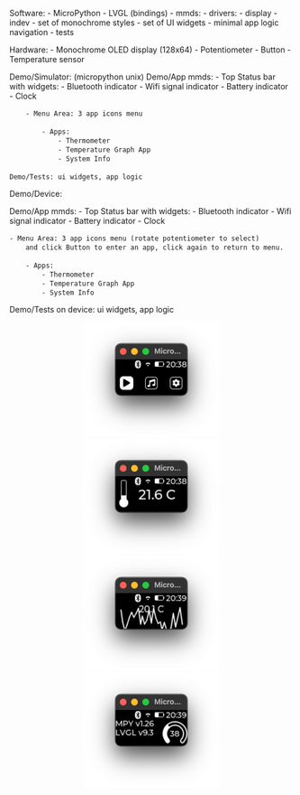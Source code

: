 
Software:
    - MicroPython 
    - LVGL (bindings)
    - mmds:
        - drivers:
            - display 
            - indev
        - set of monochrome styles 
        - set of UI widgets
        - minimal app logic navigation
        - tests

Hardware:
    - Monochrome OLED display (128x64)
    - Potentiometer 
    - Button 
    - Temperature sensor


Demo/Simulator: (micropython unix)
    Demo/App mmds:
        - Top Status bar with widgets:
            - Bluetooth indicator 
            - Wifi signal indicator
            - Battery indicator
            - Clock
        
        - Menu Area: 3 app icons menu 

            - Apps:
                - Thermometer 
                - Temperature Graph App
                - System Info

    Demo/Tests: ui widgets, app logic

Demo/Device: 


Demo/App mmds:
    - Top Status bar with widgets:
        - Bluetooth indicator 
        - Wifi signal indicator
        - Battery indicator
        - Clock
    
    - Menu Area: 3 app icons menu (rotate potentiometer to select)
        and click Button to enter an app, click again to return to menu.

        - Apps:
            - Thermometer 
            - Temperature Graph App
            - System Info

    
Demo/Tests on device: ui widgets, app logic

<center>

<img src="../docs/img/menu.png" width="240" height="204">

</center>

<center>

<img src="../docs/img/thermometer.png" width="240" height="204">

</center>
<center>

<img src="../docs/img/chart.png" width="240" height="204">

</center>
<center>

<img src="../docs/img/settings.png" width="240" height="204">

</center>

